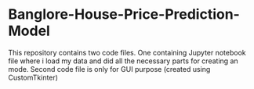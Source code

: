 # Banglore-House-Price-Prediction-Model
This repository contains two code files. One containing Jupyter notebook file where i load my data and did all the necessary parts for creating an mode. Second code file is only for GUI purpose (created using CustomTkinter)

